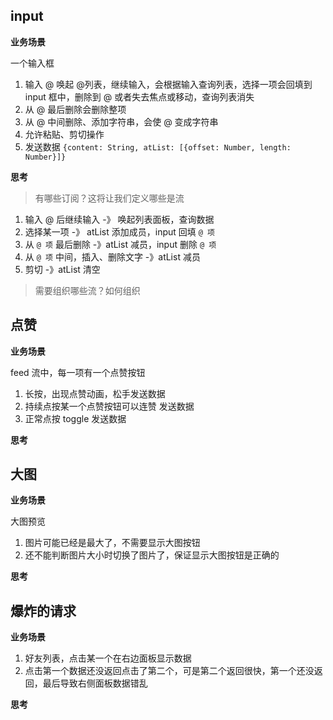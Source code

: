 ## input

**业务场景**

一个输入框

1. 输入 @ 唤起 @列表，继续输入，会根据输入查询列表，选择一项会回填到 input 框中，删除到 @ 或者失去焦点或移动，查询列表消失
1. 从 @ 最后删除会删除整项
1. 从 @ 中间删除、添加字符串，会使 @ 变成字符串
1. 允许粘贴、剪切操作
1. 发送数据 `{content: String, atList: [{offset: Number, length: Number}]}`

**思考**

> 有哪些订阅？这将让我们定义哪些是流

1. 输入 @ 后继续输入 -》 唤起列表面板，查询数据
1. 选择某一项 -》 atList 添加成员，input 回填 `@ 项`
1. 从 `@ 项` 最后删除 -》atList 减员，input 删除 `@ 项`
1. 从 `@ 项` 中间，插入、删除文字 -》atList 减员
1. 剪切 -》atList 清空

> 需要组织哪些流？如何组织

## 点赞

**业务场景**

feed 流中，每一项有一个点赞按钮

1. 长按，出现点赞动画，松手发送数据
1. 持续点按某一个点赞按钮可以连赞 发送数据
1. 正常点按 toggle 发送数据

**思考**

## 大图

**业务场景**

大图预览

1. 图片可能已经是最大了，不需要显示大图按钮
1. 还不能判断图片大小时切换了图片了，保证显示大图按钮是正确的

**思考**

## 爆炸的请求

**业务场景**

1. 好友列表，点击某一个在右边面板显示数据
1. 点击第一个数据还没返回点击了第二个，可是第二个返回很快，第一个还没返回，最后导致右侧面板数据错乱

**思考**
